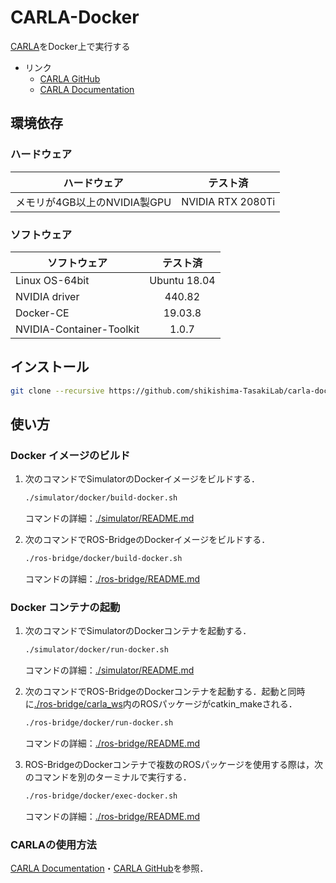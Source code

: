# CARLA-Docker

[CARLA](http://carla.org/)をDocker上で実行する
- リンク
    - [CARLA GitHub](https://github.com/carla-simulator)
    - [CARLA Documentation](https://carla.readthedocs.io/en/latest/)

## 環境依存

### ハードウェア
|ハードウェア                |テスト済         |
|----------------------------|:---------------:|
|メモリが4GB以上のNVIDIA製GPU|NVIDIA RTX 2080Ti|

### ソフトウェア
|ソフトウェア            |テスト済    |
|------------------------|:----------:|
|Linux OS-64bit          |Ubuntu 18.04|
|NVIDIA driver           |440.82      |
|Docker-CE               |19.03.8     |
|NVIDIA-Container-Toolkit|1.0.7       |
 

## インストール
```bash
git clone --recursive https://github.com/shikishima-TasakiLab/carla-docker.git
```

## 使い方

### Docker イメージのビルド
1. 次のコマンドでSimulatorのDockerイメージをビルドする．
    ```bash
    ./simulator/docker/build-docker.sh
    ```
    コマンドの詳細：[./simulator/README.md](https://github.com/shikishima-TasakiLab/carla-docker/blob/master/simulator/README.md)

2. 次のコマンドでROS-BridgeのDockerイメージをビルドする．
    ```bash
    ./ros-bridge/docker/build-docker.sh
    ```
    コマンドの詳細：[./ros-bridge/README.md](https://github.com/shikishima-TasakiLab/carla-docker/blob/master/ros-bridge/README.md)

### Docker コンテナの起動
1. 次のコマンドでSimulatorのDockerコンテナを起動する．
    ```bash
    ./simulator/docker/run-docker.sh
    ```
    コマンドの詳細：[./simulator/README.md](https://github.com/shikishima-TasakiLab/carla-docker/blob/master/simulator/README.md)

2. 次のコマンドでROS-BridgeのDockerコンテナを起動する．起動と同時に[./ros-bridge/carla_ws](https://github.com/shikishima-TasakiLab/carla-docker/tree/master/ros-bridge/carla_ws)内のROSパッケージがcatkin_makeされる．
    ```bash
    ./ros-bridge/docker/run-docker.sh
    ```
    コマンドの詳細：[./ros-bridge/README.md](https://github.com/shikishima-TasakiLab/carla-docker/blob/master/simulator/README.md)

3. ROS-BridgeのDockerコンテナで複数のROSパッケージを使用する際は，次のコマンドを別のターミナルで実行する．
    ```bash
    ./ros-bridge/docker/exec-docker.sh
    ```
    コマンドの詳細：[./ros-bridge/README.md](https://github.com/shikishima-TasakiLab/carla-docker/blob/master/simulator/README.md)

### CARLAの使用方法
[CARLA Documentation](https://carla.readthedocs.io/en/latest/)・[CARLA GitHub](https://github.com/carla-simulator)を参照．
